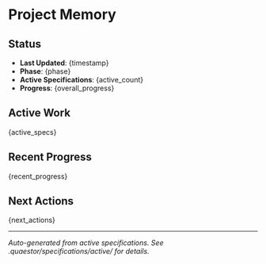 # Project Memory

## Status
- **Last Updated**: {timestamp}
- **Phase**: {phase}
- **Active Specifications**: {active_count}
- **Progress**: {overall_progress}

## Active Work
{active_specs}

## Recent Progress
{recent_progress}

## Next Actions
{next_actions}

---
*Auto-generated from active specifications. See .quaestor/specifications/active/ for details.*